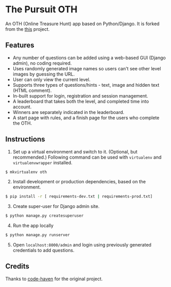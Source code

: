 # The Pursuit OTH
An OTH (Online Treasure Hunt) app based on Python/Django. It is forked from the [this](https://github.com/code-haven/Django-treasurehunt-demo) project.

## Features
- Any number of questions can be added using a web-based GUI (Django admin), no coding required.
- Uses randomly generated image names so users can't see other level images by guessing the URL.
- User can only view the current level.
- Supports three types of questions/hints - text, image and hidden text (HTML comment).
- In-built support for login, registration and session management.
- A leaderboard that takes both the level, and completed time into account.
- Winners are separately indicated in the leaderboard.
- A start page with rules, and a finish page for the users who complete the OTH.

## Instructions
1. Set up a virtual environment and switch to it. (Optional, but recommended.) Following command can be used with `virtualenv` and `virtualenvwrapper` installed.
```bash
$ mkvirtualenv oth
```
2. Install development or production dependencies, based on the environment.
```bash
$ pip install -r [ requirements-dev.txt | requirements-prod.txt]
```
3. Create super-user for Django admin site.
```bash
$ python manage.py createsuperuser
```
4. Run the app locally
```bash
$ python manage.py runserver
```
5. Open `localhost:8000/admin` and login using previously generated credentials to add questions.

## Credits
Thanks to [code-haven](https://github.com/code-haven) for the original project.
